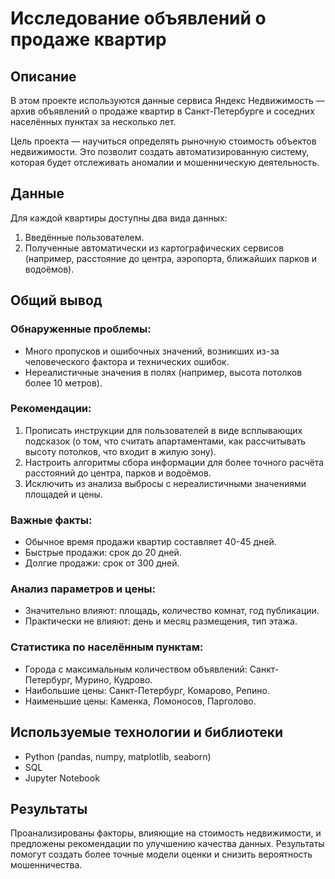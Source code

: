 # Исследование объявлений о продаже квартир

## Описание

В этом проекте используются данные сервиса Яндекс Недвижимость — архив объявлений о продаже квартир в Санкт-Петербурге и соседних населённых пунктах за несколько лет. 

Цель проекта — научиться определять рыночную стоимость объектов недвижимости. Это позволит создать автоматизированную систему, которая будет отслеживать аномалии и мошенническую деятельность.

## Данные

Для каждой квартиры доступны два вида данных:
1. Введённые пользователем.
2. Полученные автоматически из картографических сервисов (например, расстояние до центра, аэропорта, ближайших парков и водоёмов).

## Общий вывод

### Обнаруженные проблемы:
- Много пропусков и ошибочных значений, возникших из-за человеческого фактора и технических ошибок.
- Нереалистичные значения в полях (например, высота потолков более 10 метров).

### Рекомендации:
1. Прописать инструкции для пользователей в виде всплывающих подсказок (о том, что считать апартаментами, как рассчитывать высоту потолков, что входит в жилую зону).
2. Настроить алгоритмы сбора информации для более точного расчёта расстояний до центра, парков и водоёмов.
3. Исключить из анализа выбросы с нереалистичными значениями площадей и цены.

### Важные факты:
- Обычное время продажи квартир составляет 40-45 дней.
- Быстрые продажи: срок до 20 дней.
- Долгие продажи: срок от 300 дней.

### Анализ параметров и цены:
- Значительно влияют: площадь, количество комнат, год публикации.
- Практически не влияют: день и месяц размещения, тип этажа.

### Статистика по населённым пунктам:
- Города с максимальным количеством объявлений: Санкт-Петербург, Мурино, Кудрово.
- Наибольшие цены: Санкт-Петербург, Комарово, Репино.
- Наименьшие цены: Каменка, Ломоносов, Парголово.

## Используемые технологии и библиотеки
- Python (pandas, numpy, matplotlib, seaborn)
- SQL
- Jupyter Notebook

## Результаты

Проанализированы факторы, влияющие на стоимость недвижимости, и предложены рекомендации по улучшению качества данных. Результаты помогут создать более точные модели оценки и снизить вероятность мошенничества.

